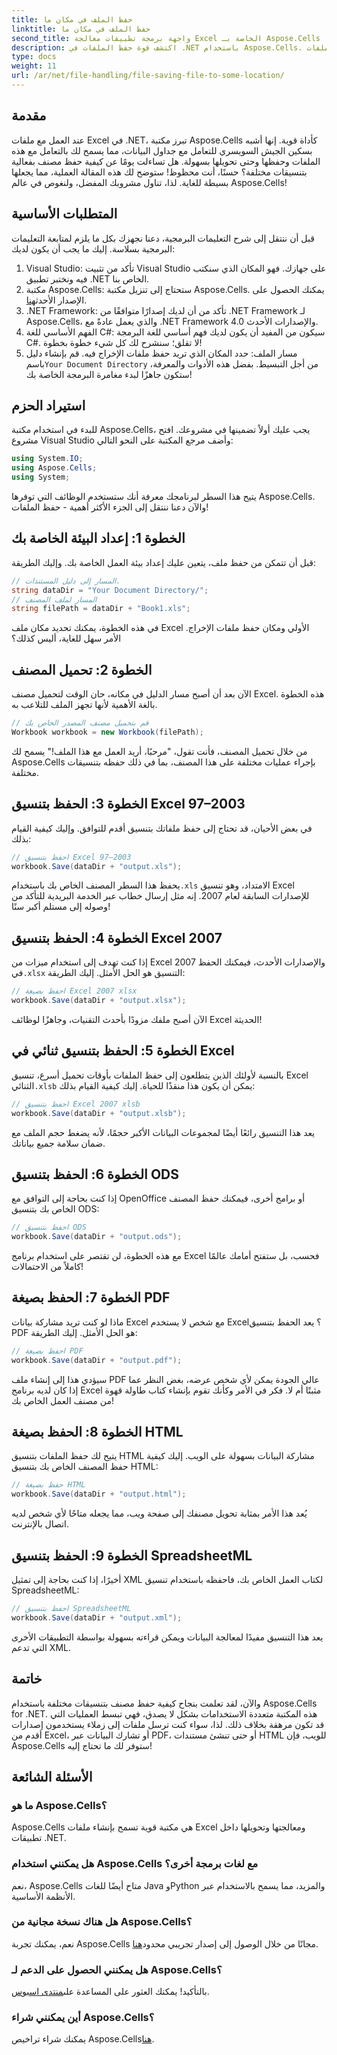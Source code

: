 ```yaml
---
title: حفظ الملف في مكان ما
linktitle: حفظ الملف في مكان ما
second_title: واجهة برمجة تطبيقات معالجة Excel الخاصة بـ Aspose.Cells .NET
description: اكتشف قوة حفظ الملفات في .NET باستخدام Aspose.Cells. تعلم كيفية حفظ ملفات Excel بتنسيقات متعددة بسهولة.
type: docs
weight: 11
url: /ar/net/file-handling/file-saving-file-to-some-location/
---
```

## مقدمة
عند العمل مع ملفات Excel في .NET، تبرز مكتبة Aspose.Cells كأداة قوية. إنها أشبه بسكين الجيش السويسري للتعامل مع جداول البيانات، مما يسمح لك بالتعامل مع هذه الملفات وحفظها وحتى تحويلها بسهولة. هل تساءلت يومًا عن كيفية حفظ مصنف بفعالية بتنسيقات مختلفة؟ حسنًا، أنت محظوظ! ستوضح لك هذه المقالة العملية، مما يجعلها بسيطة للغاية. لذا، تناول مشروبك المفضل، ولنغوص في عالم Aspose.Cells!
## المتطلبات الأساسية
قبل أن ننتقل إلى شرح التعليمات البرمجية، دعنا نجهزك بكل ما يلزم لمتابعة التعليمات البرمجية بسلاسة. إليك ما يجب أن يكون لديك:
1. Visual Studio: تأكد من تثبيت Visual Studio على جهازك. فهو المكان الذي سنكتب فيه ونختبر تطبيق .NET الخاص بنا.
2.  مكتبة Aspose.Cells: ستحتاج إلى تنزيل مكتبة Aspose.Cells. يمكنك الحصول على الإصدار الأحدث[هنا](https://releases.aspose.com/cells/net/).
3. .NET Framework: تأكد من أن لديك إصدارًا متوافقًا من .NET Framework لـ Aspose.Cells، والذي يعمل عادةً مع .NET Framework 4.0 والإصدارات الأحدث.
4. الفهم الأساسي للغة C#: سيكون من المفيد أن يكون لديك فهم أساسي للغة البرمجة C#. لا تقلق؛ سنشرح لك كل شيء خطوة بخطوة!
5.  مسار الملف: حدد المكان الذي تريد حفظ ملفات الإخراج فيه. قم بإنشاء دليل باسم`Your Document Directory` من أجل التبسيط.
بفضل هذه الأدوات والمعرفة، ستكون جاهزًا لبدء مغامرة البرمجة الخاصة بك!
## استيراد الحزم
للبدء في استخدام مكتبة Aspose.Cells، يجب عليك أولاً تضمينها في مشروعك. افتح مشروع Visual Studio وأضف مرجع المكتبة على النحو التالي:
```csharp
using System.IO;
using Aspose.Cells;
using System;
```
يتيح هذا السطر لبرنامجك معرفة أنك ستستخدم الوظائف التي توفرها Aspose.Cells. والآن دعنا ننتقل إلى الجزء الأكثر أهمية - حفظ الملفات!
## الخطوة 1: إعداد البيئة الخاصة بك
قبل أن تتمكن من حفظ ملف، يتعين عليك إعداد بيئة العمل الخاصة بك. وإليك الطريقة:
```csharp
// المسار إلى دليل المستندات.
string dataDir = "Your Document Directory/";
// المسار لملف المصنف
string filePath = dataDir + "Book1.xls";
```
في هذه الخطوة، يمكنك تحديد مكان ملف Excel الأولي ومكان حفظ ملفات الإخراج. الأمر سهل للغاية، أليس كذلك؟
## الخطوة 2: تحميل المصنف
الآن بعد أن أصبح مسار الدليل في مكانه، حان الوقت لتحميل مصنف Excel. هذه الخطوة بالغة الأهمية لأنها تجهز الملف للتلاعب به.
```csharp
// قم بتحميل مصنف المصدر الخاص بك
Workbook workbook = new Workbook(filePath);
```
من خلال تحميل المصنف، فأنت تقول، "مرحبًا، أريد العمل مع هذا الملف!" يسمح لك Aspose.Cells بإجراء عمليات مختلفة على هذا المصنف، بما في ذلك حفظه بتنسيقات مختلفة.
## الخطوة 3: الحفظ بتنسيق Excel 97–2003
في بعض الأحيان، قد تحتاج إلى حفظ ملفاتك بتنسيق أقدم للتوافق. وإليك كيفية القيام بذلك:
```csharp
// احفظ بتنسيق Excel 97–2003
workbook.Save(dataDir + "output.xls");
```
 يحفظ هذا السطر المصنف الخاص بك باستخدام`.xls` الامتداد، وهو تنسيق Excel للإصدارات السابقة لعام 2007. إنه مثل إرسال خطاب عبر الخدمة البريدية للتأكد من وصوله إلى مستلم أكبر سنًا!
## الخطوة 4: الحفظ بتنسيق Excel 2007
إذا كنت تهدف إلى استخدام ميزات من Excel 2007 والإصدارات الأحدث، فيمكنك الحفظ في`.xlsx` التنسيق هو الحل الأمثل. إليك الطريقة:
```csharp
// احفظ بصيغة Excel 2007 xlsx
workbook.Save(dataDir + "output.xlsx");
```
الآن أصبح ملفك مزودًا بأحدث التقنيات، وجاهزًا لوظائف Excel الحديثة! 
## الخطوة 5: الحفظ بتنسيق ثنائي في Excel
 بالنسبة لأولئك الذين يتطلعون إلى حفظ الملفات بأوقات تحميل أسرع، تنسيق Excel الثنائي`.xlsb` يمكن أن يكون هذا منقذًا للحياة. إليك كيفية القيام بذلك:
```csharp
// احفظ بتنسيق Excel 2007 xlsb
workbook.Save(dataDir + "output.xlsb");
```
يعد هذا التنسيق رائعًا أيضًا لمجموعات البيانات الأكبر حجمًا، لأنه يضغط حجم الملف مع ضمان سلامة جميع بياناتك. 
## الخطوة 6: الحفظ بتنسيق ODS
إذا كنت بحاجة إلى التوافق مع OpenOffice أو برامج أخرى، فيمكنك حفظ المصنف الخاص بك بتنسيق ODS:
```csharp
// احفظ بتنسيق ODS
workbook.Save(dataDir + "output.ods");
```
مع هذه الخطوة، لن تقتصر على استخدام برنامج Excel فحسب، بل ستفتح أمامك عالمًا كاملاً من الاحتمالات!
## الخطوة 7: الحفظ بصيغة PDF
ماذا لو كنت تريد مشاركة بيانات Excel مع شخص لا يستخدم Excel؟ يعد الحفظ بتنسيق PDF هو الحل الأمثل. إليك الطريقة:
```csharp
// احفظ بصيغة PDF
workbook.Save(dataDir + "output.pdf");
```
سيؤدي هذا إلى إنشاء ملف PDF عالي الجودة يمكن لأي شخص عرضه، بغض النظر عما إذا كان لديه برنامج Excel مثبتًا أم لا. فكر في الأمر وكأنك تقوم بإنشاء كتاب طاولة قهوة من مصنف العمل الخاص بك!
## الخطوة 8: الحفظ بصيغة HTML
يتيح لك حفظ الملفات بتنسيق HTML مشاركة البيانات بسهولة على الويب. إليك كيفية حفظ المصنف الخاص بك بتنسيق HTML:
```csharp
// حفظ بصيغة HTML
workbook.Save(dataDir + "output.html");
```
يُعد هذا الأمر بمثابة تحويل مصنفك إلى صفحة ويب، مما يجعله متاحًا لأي شخص لديه اتصال بالإنترنت.
## الخطوة 9: الحفظ بتنسيق SpreadsheetML
أخيرًا، إذا كنت بحاجة إلى تمثيل XML لكتاب العمل الخاص بك، فاحفظه باستخدام تنسيق SpreadsheetML:
```csharp
// احفظ بتنسيق SpreadsheetML
workbook.Save(dataDir + "output.xml");
```
يعد هذا التنسيق مفيدًا لمعالجة البيانات ويمكن قراءته بسهولة بواسطة التطبيقات الأخرى التي تدعم XML.
## خاتمة
والآن، لقد تعلمت بنجاح كيفية حفظ مصنف بتنسيقات مختلفة باستخدام Aspose.Cells for .NET. هذه المكتبة متعددة الاستخدامات بشكل لا يصدق، فهي تبسط العمليات التي قد تكون مرهقة بخلاف ذلك. لذا، سواء كنت ترسل ملفات إلى زملاء يستخدمون إصدارات أقدم من Excel، أو تشارك البيانات عبر PDF، أو حتى تنشئ مستندات HTML للويب، فإن Aspose.Cells ستوفر لك ما تحتاج إليه!
## الأسئلة الشائعة
### ما هو Aspose.Cells؟
Aspose.Cells هي مكتبة قوية تسمح بإنشاء ملفات Excel ومعالجتها وتحويلها داخل تطبيقات .NET.
### هل يمكنني استخدام Aspose.Cells مع لغات برمجة أخرى؟
نعم، Aspose.Cells متاح أيضًا للغات Java وPython والمزيد، مما يسمح بالاستخدام عبر الأنظمة الأساسية.
### هل هناك نسخة مجانية من Aspose.Cells؟
 نعم، يمكنك تجربة Aspose.Cells مجانًا من خلال الوصول إلى إصدار تجريبي محدود[هنا](https://releases.aspose.com/).
### هل يمكنني الحصول على الدعم لـ Aspose.Cells؟
 بالتأكيد! يمكنك العثور على المساعدة على[منتدى اسبوس](https://forum.aspose.com/c/cells/9).
### أين يمكنني شراء Aspose.Cells؟
 يمكنك شراء تراخيص Aspose.Cells[هنا](https://purchase.aspose.com/buy).
